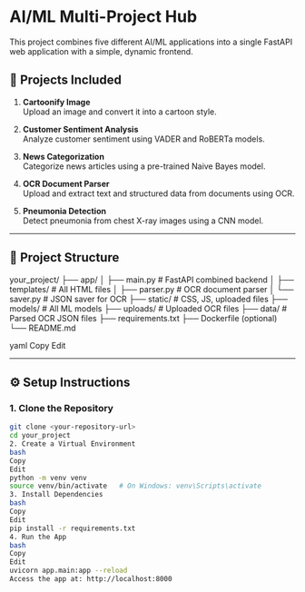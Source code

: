 # AI/ML Multi-Project Hub

This project combines five different AI/ML applications into a single FastAPI web application with a simple, dynamic frontend.

## 🚀 Projects Included
1. **Cartoonify Image**  
   Upload an image and convert it into a cartoon style.

2. **Customer Sentiment Analysis**  
   Analyze customer sentiment using VADER and RoBERTa models.

3. **News Categorization**  
   Categorize news articles using a pre-trained Naive Bayes model.

4. **OCR Document Parser**  
   Upload and extract text and structured data from documents using OCR.

5. **Pneumonia Detection**  
   Detect pneumonia from chest X-ray images using a CNN model.

---

## 📂 Project Structure
your_project/
├── app/
│ ├── main.py # FastAPI combined backend
│ ├── templates/ # All HTML files
│ ├── parser.py # OCR document parser
│ └── saver.py # JSON saver for OCR
├── static/ # CSS, JS, uploaded files
├── models/ # All ML models
├── uploads/ # Uploaded OCR files
├── data/ # Parsed OCR JSON files
├── requirements.txt
├── Dockerfile (optional)
└── README.md

yaml
Copy
Edit

---

## ⚙️ Setup Instructions

### 1. Clone the Repository
```bash
git clone <your-repository-url>
cd your_project
2. Create a Virtual Environment
bash
Copy
Edit
python -m venv venv
source venv/bin/activate   # On Windows: venv\Scripts\activate
3. Install Dependencies
bash
Copy
Edit
pip install -r requirements.txt
4. Run the App
bash
Copy
Edit
uvicorn app.main:app --reload
Access the app at: http://localhost:8000